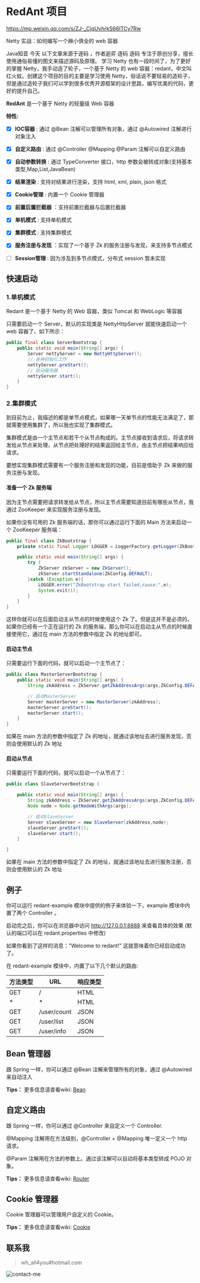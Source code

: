# RedAnt 项目

https://mp.weixin.qq.com/s/ZJ-_CjqUvhrkS66ITCy7Rw

Netty 实战：如何编写一个麻小俱全的 web 容器

Java知音  今天
以下文章来源于逐码 ，作者逅弈
逐码
逐码
专注于原创分享，擅长使用通俗易懂的图文来描述源码及原理。
学习 Netty 也有一段时间了，为了更好的掌握 Netty，我手动造了轮子，一个基于 Netty 的 web 容器：redant，中文叫红火蚁。创建这个项目的目的主要是学习使用 Netty，俗话说不要轻易的造轮子，但是通过造轮子我们可以学到很多优秀开源框架的设计思路，编写优美的代码，更好的提升自己。

**RedAnt** 是一个基于 Netty 的轻量级 Web 容器

 **特性:**

- [x] **IOC容器** : 通过 @Bean 注解可以管理所有对象，通过 @Autowired 注解进行对象注入
- [x] **自定义路由**  : 通过 @Controller @Mapping @Param 注解可以自定义路由
- [x] **自动参数转换**  : 通过 TypeConverter 接口，http 参数会被转成对象(支持基本类型,Map,List,JavaBean)
- [x] **结果渲染**  : 支持对结果进行渲染，支持 html, xml, plain, json 格式
- [x] **Cookie管理**  : 内置一个 Cookie 管理器
- [x] **前置后置拦截器** ：支持前置拦截器与后置拦截器
- [x] **单机模式**  : 支持单机模式
- [x] **集群模式**  : 支持集群模式
- [x] **服务注册与发现** ：实现了一个基于 Zk 的服务注册与发现，来支持多节点模式
- [ ] **Session管理**  : 因为涉及到多节点模式，分布式 session 暂未实现





## 快速启动

### 1.单机模式

Redant 是一个基于 Netty 的 Web 容器，类似 Tomcat 和 WebLogic 等容器

只需要启动一个 Server，默认的实现类是 NettyHttpServer 就能快速启动一个 web 容器了，如下所示：

``` java
public final class ServerBootstrap {
    public static void main(String[] args) {
        Server nettyServer = new NettyHttpServer();
        // 各种初始化工作
        nettyServer.preStart();
        // 启动服务器
        nettyServer.start();
    }
}
```



### 2.集群模式

到目前为止，我描述的都是单节点模式，如果哪一天单节点的性能无法满足了，那就需要使用集群了，所以我也实现了集群模式。

集群模式是由一个主节点和若干个从节点构成的。主节点接收到请求后，将请求转发给从节点来处理，从节点把处理好的结果返回给主节点，由主节点把结果响应给请求。

要想实现集群模式需要有一个服务注册和发现的功能，目前是借助于 Zk 来做的服务注册与发现。


#### 准备一个 Zk 服务端

因为主节点需要把请求转发给从节点，所以主节点需要知道目前有哪些从节点，我通过 ZooKeeper 来实现服务注册与发现。

如果你没有可用的 Zk 服务端的话，那你可以通过运行下面的 Main 方法来启动一个 ZooKeeper 服务端：

``` java
public final class ZkBootstrap {
    private static final Logger LOGGER = LoggerFactory.getLogger(ZkBootstrap.class);

    public static void main(String[] args) {
        try {
            ZkServer zkServer = new ZkServer();
            zkServer.startStandalone(ZkConfig.DEFAULT);
        }catch (Exception e){
            LOGGER.error("ZkBootstrap start failed,cause:",e);
            System.exit(1);
        }
    }
}
```

这样你就可以在后面启动主从节点的时候使用这个 Zk 了。但是这并不是必须的，如果你已经有一个正在运行的 Zk 的服务端，那么你可以在启动主从节点的时候直接使用它，通过在 main 方法的参数中指定 Zk 的地址即可。



#### 启动主节点

只需要运行下面的代码，就可以启动一个主节点了：

``` java
public class MasterServerBootstrap {
    public static void main(String[] args) {
        String zkAddress = ZkServer.getZkAddressArgs(args,ZkConfig.DEFAULT);

        // 启动MasterServer
        Server masterServer = new MasterServer(zkAddress);
        masterServer.preStart();
        masterServer.start();
    }
}
```

如果在 main 方法的参数中指定了 Zk 的地址，就通过该地址去进行服务发现，否则会使用默认的 Zk 地址



#### 启动从节点

只需要运行下面的代码，就可以启动一个从节点了：

``` java
public class SlaveServerBootstrap {

    public static void main(String[] args) {
        String zkAddress = ZkServer.getZkAddressArgs(args,ZkConfig.DEFAULT);
        Node node = Node.getNodeWithArgs(args);

        // 启动SlaveServer
        Server slaveServer = new SlaveServer(zkAddress,node);
        slaveServer.preStart();
        slaveServer.start();
    }

}
```

如果在 main 方法的参数中指定了 Zk 的地址，就通过该地址去进行服务注册，否则会使用默认的 Zk 地址



## 例子

你可以运行 redant-example 模块中提供的例子来体验一下，example 模块中内置了两个 Controller 。

启动完之后，你可以在浏览器中访问 http://127.0.0.1:8888 来查看具体的效果 (默认的端口可以在 redant.properties 中修改)

如果你看到了这样的消息："Welcome to redant!" 这就意味着你已经启动成功了。

在 redant-example 模块中，内置了以下几个默认的路由:

| 方法类型           | URL                          | 响应类型                       |
| ----------------- | ---------------------------- | ----------------------------- |
| GET               | /                            | HTML                          |
| \*                | \*                           | HTML                          |
| GET               | /user/count                  | JSON                          |
| GET               | /user/list                   | JSON                          |
| GET               | /user/info                   | JSON                          |




## Bean 管理器

跟 Spring 一样，你可以通过 @Bean 注解来管理所有的对象，通过 @Autowired 来自动注入

**Tips：** 更多信息请查看wiki: [Bean][1]



## 自定义路由

跟 Spring 一样，你可以通过 @Controller 来自定义一个 Controller.

@Mapping 注解用在方法级别，@Controller + @Mapping 唯一定义一个 http 请求。

@Param 注解用在方法的参数上。通过该注解可以自动将基本类型转成 POJO 对象。

**Tips：** 更多信息请查看wiki: [Router][2]



## Cookie 管理器

Cookie 管理器可以管理用户自定义的 Cookie。

**Tips：** 更多信息请查看wiki: [Cookie][4]



## 联系我

> wh_all4you#hotmail.com

![contact-me](./logo.jpg)




[1]: https://github.com/all4you/redant/wiki/1:Bean
[2]: https://github.com/all4you/redant/wiki/2:Router
[3]: https://github.com/all4you/redant/wiki/3:Session
[4]: https://github.com/all4you/redant/wiki/4:Cookie


